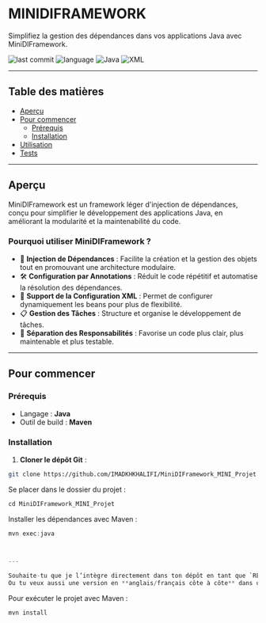 # MINIDIFRAMEWORK

Simplifiez la gestion des dépendances dans vos applications Java avec MiniDIFramework.

![last commit](https://img.shields.io/github/last-commit/IMADKHKHALIFI/MiniDIFramework_MINI_Projet)
![language](https://img.shields.io/github/languages/top/IMADKHKHALIFI/MiniDIFramework_MINI_Projet)
![Java](https://img.shields.io/badge/java-100%25-blue)
![XML](https://img.shields.io/badge/XML-✔️-informational)

---

## Table des matières

- [Aperçu](#aperçu)
- [Pour commencer](#pour-commencer)
  - [Prérequis](#prérequis)
  - [Installation](#installation)
- [Utilisation](#utilisation)
- [Tests](#tests)

---

## Aperçu

MiniDIFramework est un framework léger d'injection de dépendances, conçu pour simplifier le développement des applications Java, en améliorant la modularité et la maintenabilité du code.

### Pourquoi utiliser MiniDIFramework ?

- 🔗 **Injection de Dépendances** : Facilite la création et la gestion des objets tout en promouvant une architecture modulaire.
- 🛠️ **Configuration par Annotations** : Réduit le code répétitif et automatise la résolution des dépendances.
- 📄 **Support de la Configuration XML** : Permet de configurer dynamiquement les beans pour plus de flexibilité.
- 📋 **Gestion des Tâches** : Structure et organise le développement de tâches.
- 🧩 **Séparation des Responsabilités** : Favorise un code plus clair, plus maintenable et plus testable.

---

## Pour commencer

### Prérequis

- Langage : **Java**
- Outil de build : **Maven**

### Installation

1. **Cloner le dépôt Git** :

```bash
git clone https://github.com/IMADKHKHALIFI/MiniDIFramework_MINI_Projet.git
```

Se placer dans le dossier du projet :
```java
cd MiniDIFramework_MINI_Projet
```
Installer les dépendances avec Maven :
```java
mvn exec:java



---

Souhaite-tu que je l’intègre directement dans ton dépôt en tant que `README.md` prêt à pousser ?  
Ou tu veux aussi une version en **anglais/français côte à côte** dans un seul fichier ?
```

Pour exécuter le projet avec Maven :
```java
mvn install
```
